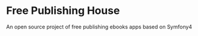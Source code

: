 Free Publishing House
=========

An open source project of free publishing ebooks apps based on Symfony4 

